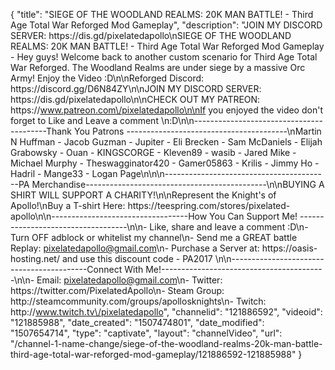 {
    "title": "SIEGE OF THE WOODLAND REALMS: 20K MAN BATTLE! - Third Age Total War Reforged Mod Gameplay",
    "description": "JOIN MY DISCORD SERVER: https:\/\/dis.gd\/pixelatedapollo\nSIEGE OF THE WOODLAND REALMS: 20K MAN BATTLE! - Third Age Total War Reforged Mod Gameplay - Hey guys! Welcome back to another custom scenario for Third Age Total War Reforged. The Woodland Realms are under siege by a massive Orc Army! Enjoy the Video :D\n\nReforged Discord: https:\/\/discord.gg\/D6N84ZY\n\nJOIN MY DISCORD SERVER: https:\/\/dis.gd\/pixelatedapollo\n\nCHECK OUT MY PATREON: https:\/\/www.patreon.com\/pixelatedapollo\n\nIf you enjoyed the video don't forget to Like and Leave a comment \n:D\n\n-----------------------------------------Thank You Patrons ----------------------------------------\nMartin N Huffman - Jacob Guzman - Jupiter - Eli Brecken - Sam McDaniels - Elijah Grabowsky - Ouan - KINGSCORGE - Kleven89 - wasib - Jared Mike - Michael Murphy - Theswagginator420 - Gamer05863 - Krilis - Jimmy Ho - Hadril -  Mange33 - Logan Page\n\n\n-----------------------------------------PA Merchandise---------------------------------------------\n\nBUYING A SHIRT WILL SUPPORT A CHARITY!\n\nRepresent the Knight's of Apollo!\nBuy a T-shirt Here: https:\/\/teespring.com\/stores\/pixelated-apollo\n\n----------------------------------How You Can Support Me! -----------------------------------\n\n- Like, share and leave a comment :D\n- Turn OFF adblock or whitelist my channel\n- Send me a GREAT battle Replay: pixelatedapollo@gmail.com\n- Purchase a Server at: https:\/\/oasis-hosting.net\/ and use this discount code - PA2017 \n\n------------------------------------------Connect With Me!-----------------------------------------\n\n- Email: pixelatedapollo@gmail.com\n- Twitter: https:\/\/twitter.com\/PixelatedApollo\n- Steam Group:  http:\/\/steamcommunity.com\/groups\/apollosknights\n- Twitch: http:\/\/www.twitch.tv\/pixelatedapollo",
    "channelid": "121886592",
    "videoid": "121885988",
    "date_created": "1507474801",
    "date_modified": "1507654714",
    "type": "captivate",
    "layout": "channelVideo",
    "url": "\/channel-1-name-change\/siege-of-the-woodland-realms-20k-man-battle-third-age-total-war-reforged-mod-gameplay\/121886592-121885988"
}